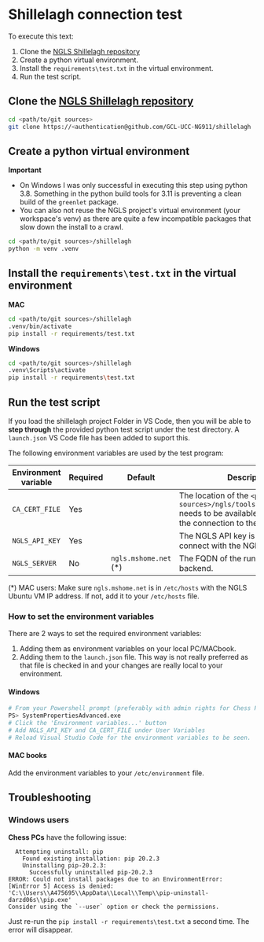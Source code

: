 # Shillelagh connection test

To execute this text:

1. Clone the [NGLS Shillelagh repository](https://github.com/GCL-UCC-NG911/shillelagh)
1. Create a python virtual environment.
1. Install the `requirements\test.txt` in the virtual environment.
1. Run the test script.

## Clone the [NGLS Shillelagh repository](https://github.com/GCL-UCC-NG911/shillelagh)

```bash
cd <path/to/git sources>
git clone https://<authentication@github.com/GCL-UCC-NG911/shillelagh
```

## Create a python virtual environment

**Important**

- On Windows I was only successful in executing this step using python 3.8. Something in the python build tools for 3.11 is preventing a clean build of the `greenlet` package.
- You can also not reuse the NGLS project's virtual environment (your workspace's venv) as there are quite a few incompatible packages that slow down the install to a crawl.

```bash
cd <path/to/git sources>/shillelagh
python -m venv .venv
```

## Install the `requirements\test.txt` in the virtual environment

**MAC**

```bash
cd <path/to/git sources>/shillelagh
.venv/bin/activate
pip install -r requirements/test.txt
```

**Windows**

```bash
cd <path/to/git sources>/shillelagh
.venv\Scripts\activate
pip install -r requirements\test.txt
```

## Run the test script

If you load the shillelagh project Folder in VS Code, then you will be able to **step through** the provided python test script under the test directory. A `launch.json` VS Code file has been added to suport this.

The following environment variables are used by the test program:

| Environment variable | Required | Default | Description |
| - | - | - | - |
| `CA_CERT_FILE` | Yes | | The location of the `<path/to/git sources>/ngls/tools/ca/certs/ca.crt` needs to be available to the script for the connection to the NGLS backend. |
| `NGLS_API_KEY` | Yes | | The NGLS API key is required to connect with the NGLS backend. |
| `NGLS_SERVER` | No | `ngls.mshome.net` (*) | The FQDN of the running NGLS backend. |

(*) MAC users: Make sure `ngls.mshome.net` is in `/etc/hosts` with the NGLS Ubuntu VM IP address. If not, add it to your `/etc/hosts` file.

### How to set the environment variables

There are 2 ways to set the required environment variables:

1. Adding them as environment variables on your local PC/MACbook.
1. Adding them to the `launch.json` file. This way is not really preferred as that file is checked in and your changes are really local to your environment.

#### Windows

```bash
# From your Powershell prompt (preferably with admin rights for Chess PCs):
PS> SystemPropertiesAdvanced.exe
# Click the 'Environment variables...' button
# Add NGLS_API_KEY and CA_CERT_FILE under User Variables
# Reload Visual Studio Code for the environment variables to be seen.
```

#### MAC books

Add the environment variables to your `/etc/environment` file.

## Troubleshooting

### Windows users

**Chess PCs** have the following issue:

```code
  Attempting uninstall: pip
    Found existing installation: pip 20.2.3
    Uninstalling pip-20.2.3:
      Successfully uninstalled pip-20.2.3
ERROR: Could not install packages due to an EnvironmentError: [WinError 5] Access is denied: 'C:\\Users\\A475695\\AppData\\Local\\Temp\\pip-uninstall-darzd06s\\pip.exe'
Consider using the `--user` option or check the permissions.
```

Just re-run the `pip install -r requirements\test.txt` a second time. The error will disappear.
